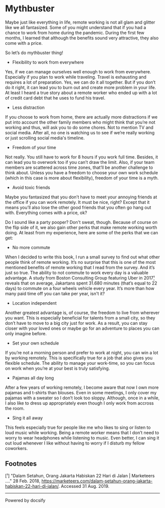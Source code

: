 # Mythbuster

Maybe just like everything in life, remote working is not all glam and glitter like we all fantasized. Some of you might understand that if you had a chance to work from home during the pandemic. During the first few months, I learned that although the benefits sound very attractive, they also come with a price. 

So let’s do mythbuster thing!

- Flexibility to work from everywhere

Yes, if we can manage ourselves well enough to work from everywhere. Especially if you plan to work while traveling. Travel is exhausting and requires a lot of preparation. Yes, we can do it all together. But if you don’t do it right, it can lead you to burn out and create more problem in your life. At least I heard a true story about a remote worker who ended up with a lot of credit card debt that he uses to fund his travel. 

- Less distraction

If you choose to work from home, there are actually more distractions if we put into account the other family members who might think that you’re not working and thus, will ask you to do some chores. Not to mention TV and social media. After all, no one is watching us to see if we’re really working or just scrolling social media's timeline.

- Freedom of your time

Not really. You still have to work for 8 hours if you work full time. Besides, it can lead you to overwork too if you can’t draw the limit. Also, if your team members are scattered across time zones, that’ll be another challenge to think about. Unless you have a freedom to choose your own work schedule (which in this case is more about flexibility), freedom of your time is a myth. 

- Avoid toxic friends

Maybe you fantasized that you don’t have to meet your annoying friends at the office if you can work remotely. It must be nice, right? Except that it means you’ll also lose the other good friends that you often go hang out with. Everything comes with a price, ok?


Do I sound like a party pooper? Don't sweat, though. Because of course on the flip side of it, we also gain other perks that make remote working worth doing. At least from my experience, here are some of the perks that we can get:

- No more commute

When I decided to write this book, I run a small survey to find out what other people think of remote working. It’s no surprise that this is one of the most mentioned benefits of remote working that I read from the survey. And it’s just so true. The ability to not commute to work every day is a valuable advantage. A study from Boston Consulting Group featuring Uber in 2017[¹](#footnotes) reveals that on average, Jakartans spent 31.680 minutes (that’s equal to 22 days) to commute on a four wheels vehicle every year. It’s more than how many paid time off you can take per year, isn't it?

- Location independent

Another greatest advantage is, of course, the freedom to live from wherever you want. This is especially beneficial for talents from a small city, so they don’t have to move to a big city just for work. As a result, you can stay closer with your loved ones or maybe go for an adventure to places you can only imagine before. 

- Set your own schedule

If you’re not a morning person and prefer to work at night, you can win a lot by working remotely. This is specifically true for a job that also gives you flexible schedule. The ability to manage your work-time, so you can focus on work when you’re at your best is truly satisfying.

- Pajamas all day long

After a few years of working remotely, I become aware that now I own more pajamas and t-shirts than blouses. Even in some meetings, I only cover my pajamas with a sweater so I don’t look too sloppy. Although, once in a while, I also like to dress up appropriately even though I only work from accross the room.

- Sing it all away

This feels especially true for people like me who likes to sing or listen to loud music while working. Being a remote worker means that I don’t need to worry to wear headphones while listening to music. Even better, I can sing it out loud whenever I like without having to worry if I disturb my fellow coworkers. 

## Footnotes

[¹] "Dalam Setahun, Orang Jakarta Habiskan 22 Hari di Jalan | Marketeers ...." 28 Feb. 2018, https://marketeers.com/dalam-setahun-orang-jakarta-habiskan-22-hari-di-jalan/. Accessed 31 Aug. 2019.

----

<a href="https://docsify.js.org" target="_blank" style="color: inherit; font-weight: normal; text-decoration: none;">Powered by docsify</a>